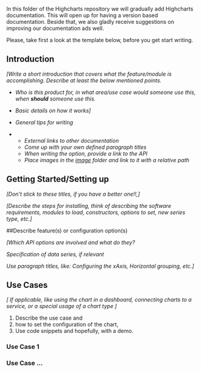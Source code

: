 In this folder of the Highcharts repository we will gradually add Highcharts documentation. This will open up for having a version based documentation. Beside that, we also gladly receive suggestions on improving our documentation ads well. 



Please, take first a look at the template below, before you get start writing.

## Introduction

*[Write a short introduction that covers what the feature/module is accomplishing. Describe at least the below mentioned points.*

- *Who is this product for, in what area/use case would someone use this, when* ***should*** *someone use this.*

- *Basic details on how it works]*

- *General tips for writing*

- - *External links to other documentation*
  - *Come up with your own defined paragraph titles*
  - *When writing the option, provide a link to the API*
  - *Place images in the [image](./image) folder and link to it with a relative path*

## **Getting Started/Setting up**

*[Don’t stick to these titles, if you have a better one!!,]*

*[Describe the steps for installing, think of describing the software requirements, modules to load, constructors, options to set, new series type, etc.]*

##Describe feature(s) or configuration option(s)

*[Which API options are involved and what do they?*

*Specification of data series, if relevant*

*Use paragraph titles, like: Configuring the xAxis, Horizontal grouping, etc.]*

## Use Cases

 *[ If applicable, like using the chart in a dashboard, connecting charts to a service, or a special usage of a chart type ]*

1. Describe the use case and
2. how to set the configuration of the chart,
3. Use code snippets and hopefully, with a demo.

### **Use Case 1**

### **Use Case ...**